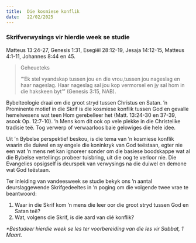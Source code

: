 ```yaml
---
title:  Die kosmiese konflik
date:   22/02/2025
---
```


### Skrifverwysings vir hierdie week se studie

Matteus 13:24-27, Genesis 1:31, Esegiël 28:12-19, Jesaja 14:12-15, Matteus 4:1-11, Johannes 8:44 en 45.

> <p>Geheueteks</p>
> “‘Ek stel vyandskap tussen jou en die vrou,tussen jou nageslag en haar nageslag. Haar nageslag sal jou kop vermorsel en jy sal hom in die hakskeen byt’” (Genesis 3:15, NAB).

Bybelteologie draai om die groot stryd tussen Christus en Satan. ’n Prominente motief in die Skrif is die kosmiese konflik tussen God en gevalle hemelwesens wat teen Hom gerebelleer het (Matt. 13:24-30 en 37-39, asook Op. 12:7-10). ’n Mens kom dit ook op vele plekke in die Christelike tradisie teë. Tog verwerp of verwaarloos baie gelowiges die hele idee.

Uit ’n Bybelse perspektief beskou, is die tema van ’n kosmiese konflik waarin die duiwel en sy engele die koninkryk van God teëstaan, egter nie een wat ’n mens net kan ignoreer sonder om die basiese boodskappe wat al die Bybelse vertellings probeer tuisbring, uit die oog te verloor nie. Die Evangelies opsigself is deurspek van verwysings na die duiwel en demone wat God teëstaan.

Ter inleiding van vandeesweek se studie bekyk ons ’n aantal deurslaggewende Skrifgedeeltes in ’n poging om die volgende twee vrae te beantwoord:

1. Waar in die Skrif kom ’n mens die leer oor die groot stryd tussen God en Satan teë?
2. Wat, volgens die Skrif, is die aard van dié konflik?

_*Bestudeer hierdie week se les ter voorbereiding van die les vir Sabbat, 1 Maart._